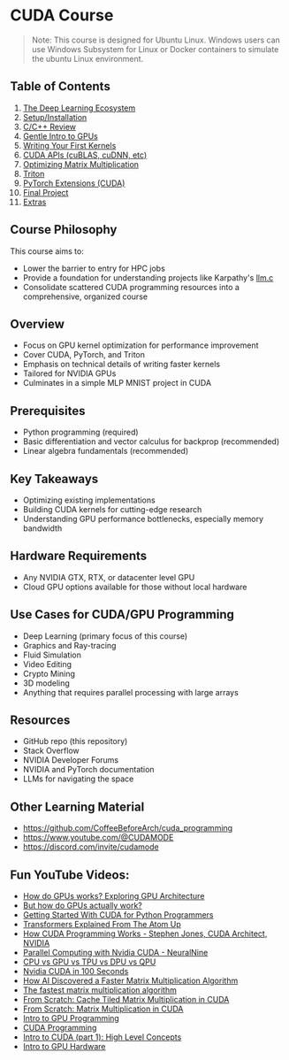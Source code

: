 # CUDA Course

> Note: This course is designed for Ubuntu Linux. Windows users can use Windows Subsystem for Linux or Docker containers to simulate the ubuntu Linux environment.

## Table of Contents

1. [The Deep Learning Ecosystem](01_Deep_Learning_Ecosystem/README.md)
2. [Setup/Installation](02_Setup/README.md)
3. [C/C++ Review](03_C_and_C++_Review/README.md)
4. [Gentle Intro to GPUs](04_Gentle_Intro_to_GPUs/README.md)
5. [Writing Your First Kernels](05_Writing_your_First_Kernels/README.md)
6. [CUDA APIs (cuBLAS, cuDNN, etc)](06_CUDA_APIs/README.md)
7. [Optimizing Matrix Multiplication](07_Faster_Matmul/README.md)
8. [Triton](08_Triton/README.md)
9. [PyTorch Extensions (CUDA)](08_PyTorch_Extensions/README.md)
10. [Final Project](09_Final_Project/README.md)
11. [Extras](10_Extras/README.md)

## Course Philosophy

This course aims to:

- Lower the barrier to entry for HPC jobs
- Provide a foundation for understanding projects like Karpathy's [llm.c](https://github.com/karpathy/llm.c)
- Consolidate scattered CUDA programming resources into a comprehensive, organized course

## Overview

- Focus on GPU kernel optimization for performance improvement
- Cover CUDA, PyTorch, and Triton
- Emphasis on technical details of writing faster kernels
- Tailored for NVIDIA GPUs
- Culminates in a simple MLP MNIST project in CUDA

## Prerequisites

- Python programming (required)
- Basic differentiation and vector calculus for backprop (recommended)
- Linear algebra fundamentals (recommended)

## Key Takeaways

- Optimizing existing implementations
- Building CUDA kernels for cutting-edge research
- Understanding GPU performance bottlenecks, especially memory bandwidth

## Hardware Requirements

- Any NVIDIA GTX, RTX, or datacenter level GPU
- Cloud GPU options available for those without local hardware

## Use Cases for CUDA/GPU Programming

- Deep Learning (primary focus of this course)
- Graphics and Ray-tracing
- Fluid Simulation
- Video Editing
- Crypto Mining
- 3D modeling
- Anything that requires parallel processing with large arrays

## Resources

- GitHub repo (this repository)
- Stack Overflow
- NVIDIA Developer Forums
- NVIDIA and PyTorch documentation
- LLMs for navigating the space

## Other Learning Material

- https://github.com/CoffeeBeforeArch/cuda_programming
- https://www.youtube.com/@CUDAMODE
- https://discord.com/invite/cudamode

## Fun YouTube Videos:
- [How do GPUs works? Exploring GPU Architecture](https://www.youtube.com/watch?v=h9Z4oGN89MU)
- [But how do GPUs actually work?](https://www.youtube.com/watch?v=58jtf24uijw&ab_channel=Graphicode)
- [Getting Started With CUDA for Python Programmers](https://www.youtube.com/watch?v=nOxKexn3iBo&ab_channel=JeremyHoward)
- [Transformers Explained From The Atom Up](https://www.youtube.com/watch?v=7lJZHbg0EQ4&ab_channel=JacobRintamaki)
- [How CUDA Programming Works - Stephen Jones, CUDA Architect, NVIDIA](https://www.youtube.com/watch?v=QQceTDjA4f4&ab_channel=ChristopherHollinworth)
- [Parallel Computing with Nvidia CUDA - NeuralNine](https://www.youtube.com/watch?v=zSCdTOKrnII&ab_channel=NeuralNine)
- [CPU vs GPU vs TPU vs DPU vs QPU](https://www.youtube.com/watch?v=r5NQecwZs1A&ab_channel=Fireship)
- [Nvidia CUDA in 100 Seconds](https://www.youtube.com/watch?v=pPStdjuYzSI&ab_channel=Fireship)
- [How AI Discovered a Faster Matrix Multiplication Algorithm](https://www.youtube.com/watch?v=fDAPJ7rvcUw&t=1s&ab_channel=QuantaMagazine)
- [The fastest matrix multiplication algorithm](https://www.youtube.com/watch?v=sZxjuT1kUd0&ab_channel=Dr.TreforBazett)
- [From Scratch: Cache Tiled Matrix Multiplication in CUDA](https://www.youtube.com/watch?v=ga2ML1uGr5o&ab_channel=CoffeeBeforeArch)
- [From Scratch: Matrix Multiplication in CUDA](https://www.youtube.com/watch?v=DpEgZe2bbU0&ab_channel=CoffeeBeforeArch)
- [Intro to GPU Programming](https://www.youtube.com/watch?v=G-EimI4q-TQ&ab_channel=TomNurkkala)
- [CUDA Programming](https://www.youtube.com/watch?v=xwbD6fL5qC8&ab_channel=TomNurkkala)
- [Intro to CUDA (part 1): High Level Concepts](https://www.youtube.com/watch?v=4APkMJdiudU&ab_channel=JoshHolloway)
- [Intro to GPU Hardware](https://www.youtube.com/watch?v=kUqkOAU84bA&ab_channel=TomNurkkala)
